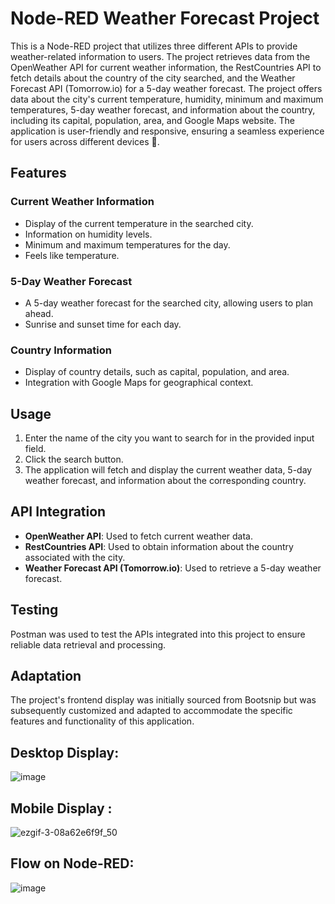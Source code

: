 # Node-RED Weather Forecast Project

This is a Node-RED project that utilizes three different APIs to provide weather-related information to users. The project retrieves data from the OpenWeather API for current weather information, the RestCountries API to fetch details about the country of the city searched, and the Weather Forecast API (Tomorrow.io) for a 5-day weather forecast. The project offers data about the city's current temperature, humidity, minimum and maximum temperatures, 5-day weather forecast, and information about the country, including its capital, population, area, and Google Maps website. The application is user-friendly and responsive, ensuring a seamless experience for users across different devices 📱.

## Features

### Current Weather Information
- Display of the current temperature in the searched city.
- Information on humidity levels.
- Minimum and maximum temperatures for the day.
- Feels like temperature.

### 5-Day Weather Forecast
- A 5-day weather forecast for the searched city, allowing users to plan ahead.
- Sunrise and sunset time for each day.

### Country Information
- Display of country details, such as capital, population, and area.
- Integration with Google Maps for geographical context.

## Usage

1. Enter the name of the city you want to search for in the provided input field.
2. Click the search button.
3. The application will fetch and display the current weather data, 5-day weather forecast, and information about the corresponding country.

## API Integration

- **OpenWeather API**: Used to fetch current weather data.
- **RestCountries API**: Used to obtain information about the country associated with the city.
- **Weather Forecast API (Tomorrow.io)**: Used to retrieve a 5-day weather forecast.

## Testing

Postman was used to test the APIs integrated into this project to ensure reliable data retrieval and processing.

## Adaptation

The project's frontend display was initially sourced from Bootsnip but was subsequently customized and adapted to accommodate the specific features and functionality of this application.


## Desktop Display:
![image](https://github.com/laraberns/node-red-weather-app/assets/133805423/6a42fb4e-7adc-459b-b365-c8cf8d9ea741)

## Mobile Display :
![ezgif-3-08a62e6f9f_50](https://github.com/laraberns/node-red-weather-app/assets/133805423/9d220812-9ee3-43da-a2e6-f8e2489490e6)

## Flow on Node-RED:
![image](https://github.com/laraberns/node-red-weather-app/assets/133805423/f0b50cba-1e5f-494e-9767-edceed327b98)




